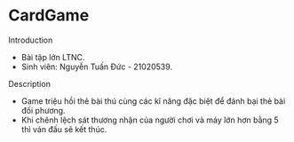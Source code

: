 # CardGame
Introduction
  - Bài tập lớn LTNC.
  - Sinh viên: Nguyễn Tuấn Đức - 21020539.

Description
  - Game triệu hồi thẻ bài thú cùng các kĩ năng đặc biệt để đánh bại thẻ bài đối phương.
  - Khi chênh lệch sát thương nhận của người chơi và máy lớn hơn bằng 5 thì ván đấu sẽ kết thúc.
